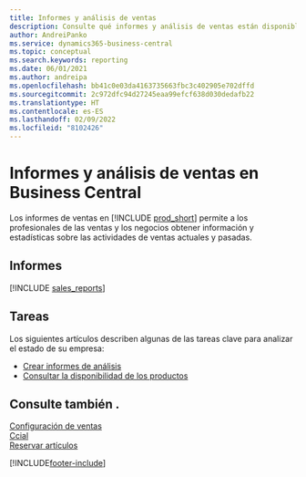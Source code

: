```yaml
---
title: Informes y análisis de ventas
description: Consulte qué informes y análisis de ventas están disponibles en la versión estándar de Business Central para que pueda realizar un seguimiento de su negocio.
author: AndreiPanko
ms.service: dynamics365-business-central
ms.topic: conceptual
ms.search.keywords: reporting
ms.date: 06/01/2021
ms.author: andreipa
ms.openlocfilehash: bb41c0e03da4163735663fbc3c402905e702dffd
ms.sourcegitcommit: 2c972dfc94d27245eaa99efcf638d030dedafb22
ms.translationtype: HT
ms.contentlocale: es-ES
ms.lasthandoff: 02/09/2022
ms.locfileid: "8102426"
---
```

# <a name="sales-reports-and-analytics-in-business-central"></a>Informes y análisis de ventas en Business Central

Los informes de ventas en [!INCLUDE [prod_short](includes/prod_short.md)] permite a los profesionales de las ventas y los negocios obtener información y estadísticas sobre las actividades de ventas actuales y pasadas.  

## <a name="reports"></a>Informes
[!INCLUDE [sales_reports](includes/sales-reports-include.md)]

## <a name="tasks"></a>Tareas

Los siguientes artículos describen algunas de las tareas clave para analizar el estado de su empresa:

* [Crear informes de análisis](bi-how-create-analysis-views-reports.md)  
* [Consultar la disponibilidad de los productos](inventory-how-availability-overview.md)


## <a name="see-also"></a>Consulte también .

[Configuración de ventas](sales-setup-sales.md)  
[Ccial](sales-manage-sales.md)  
[Reservar artículos](inventory-how-to-reserve-items.md)

[!INCLUDE[footer-include](includes/footer-banner.md)]
